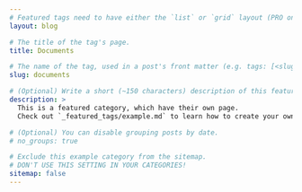 ```yaml
---
# Featured tags need to have either the `list` or `grid` layout (PRO only).
layout: blog

# The title of the tag's page.
title: Documents

# The name of the tag, used in a post's front matter (e.g. tags: [<slug>]).
slug: documents

# (Optional) Write a short (~150 characters) description of this featured tag.
description: >
  This is a featured category, which have their own page.
  Check out `_featured_tags/example.md` to learn how to create your own.

# (Optional) You can disable grouping posts by date.
# no_groups: true

# Exclude this example category from the sitemap.
# DON'T USE THIS SETTING IN YOUR CATEGORIES!
sitemap: false
---
```

